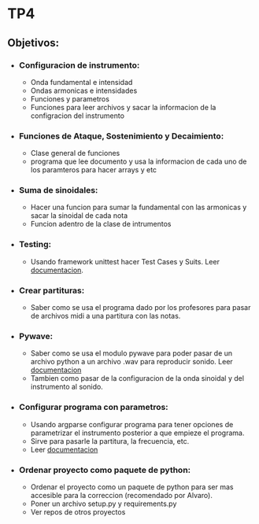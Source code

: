 # TP4
## Objetivos:
- ### Configuracion de instrumento:
    - Onda fundamental e intensidad
    - Ondas armonicas e intensidades
    - Funciones y parametros
    - Funciones para leer archivos y sacar la informacion de la configracion del instrumento
- ### Funciones de Ataque, Sostenimiento y Decaimiento:
    - Clase general de funciones
    - programa que lee documento y usa la informacion de cada uno de los paramteros para hacer arrays y etc
- ### Suma de sinoidales:
    - Hacer una funcion para sumar la fundamental con las armonicas y sacar la sinoidal de cada nota
    - Funcion adentro de la clase de intrumentos
- ### Testing:
    - Usando framework unittest hacer Test Cases y Suits. Leer [documentacion](https://docs.python.org/3/library/unittest.html).
- ### Crear partituras:
    - Saber como se usa el programa dado por los profesores para pasar de archivos midi a una partitura con las notas. 
- ### Pywave:
    - Saber como se usa el modulo pywave para poder pasar de un archivo python a un archivo .wav para reproducir sonido. Leer [documentacion](https://github.com/Zuzu-Typ/PyWave)
    - Tambien como pasar de la configuracion de la onda sinoidal y del instrumento al sonido. 
- ### Configurar programa con parametros:
    - Usando argparse configurar programa para tener opciones de parametrizar el instrumento posterior a que empieze el programa. 
    - Sirve para pasarle la partitura, la frecuencia, etc. 
    - Leer [documentacion](https://docs.python.org/3/library/argparse.html)
- ### Ordenar proyecto como paquete de python:
    - Ordenar el proyecto como un paquete de python para ser mas accesible para la correccion (recomendado por Alvaro). 
    - Poner un archivo setup.py y requirements.py 
    - Ver repos de otros proyectos
